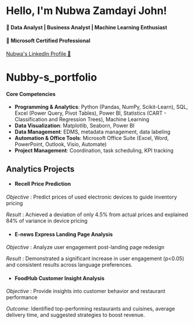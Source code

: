 # Hello, I'm Nubwa Zamdayi John!
#### 🔹 Data Analyst | Business Analyst | Machine Learning Enthusiast 
#### 🔹 Microsoft Certified Professional
[Nubwa's LinkedIn Profile 🔗](www.linkedin.com/in/nubwa-j-5058b31b9)

# Nubby-s_portfolio

#### Core Competencies
- **Programming & Analytics**: Python (Pandas, NumPy, Scikit-Learn), SQL, Excel (Power Query, Pivot Tables), Power BI, Statistics (CART - Classification and Regression Trees), Machine Learning
- **Data Visualization**: Matplotlib, Seaborn, Power BI
- **Data Management**: EDMS, metadata management, data labeling
- **Automation & Office Tools**: Microsoft Office Suite (Excel, Word, PowerPoint, Outlook, Visio, Automate)
- **Project Management**: Coordination, task scheduling, KPI tracking

## Analytics Projects

- #### Recell Price Prediction
*Objective* : Predict prices of used electronic devices to guide inventory pricing

*Result* : Achieved a deviation of only 4.5% from actual prices and explained 84% of variance in device pricing

- #### E-news Express Landing Page Analysis
*Objective* : Analyze user engagement post-landing page redesign

*Result* : Demonstrated a significant increase in user engagement (p<0.05) and consistent results across language preferences.

- #### FoodHub Customer Insight Analysis
*Objective* : Provide insights into customer behavior and restaurant performance

*Outcome*: Identified top-performing restaurants and cuisines, average delivery time, and suggested strategies to boost revenue.



